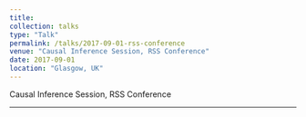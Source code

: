```yaml
---
title:
collection: talks
type: "Talk"
permalink: /talks/2017-09-01-rss-conference
venue: "Causal Inference Session, RSS Conference"
date: 2017-09-01
location: "Glasgow, UK"
---
```


Causal Inference Session, RSS Conference

---
